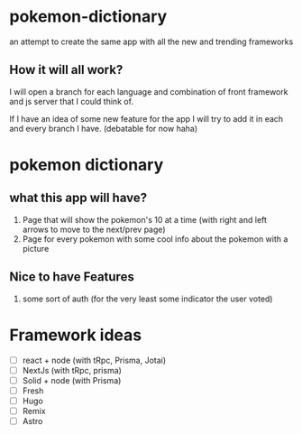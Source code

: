# pokemon-dictionary
an attempt to create the same app with all the new and trending frameworks

## How it will all work?

I will open a branch for each language and combination of front framework and js server that I could think of.

If I have an idea of some new feature for the app I will try to add it in each and every branch I have. (debatable for now haha)

# pokemon dictionary
## what this app will have?
1. Page that will show the pokemon's 10 at a time (with right and left arrows to move to the next/prev page)
2. Page for every pokemon with some cool info about the pokemon with a picture

## Nice to have Features
1. some sort of auth (for the very least some indicator the user voted)

# Framework ideas
- [ ] react + node (with tRpc, Prisma, Jotai)
- [ ] NextJs (with tRpc, prisma)
- [ ] Solid + node (with Prisma)
- [ ] Fresh
- [ ] Hugo
- [ ] Remix
- [ ] Astro